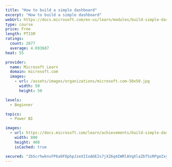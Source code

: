 ```yaml
---
title: "How to build a simple dashboard"
excerpt: "How to build a simple dashboard"
webUrl: https://docs.microsoft.com/en-us/learn/modules/build-simple-dashboard/
type: course
price: Free
length: PT31M
ratings:
  count: 2677
  average: 4.693687
heat: 55

provider:
  name: Microsoft Learn
  domain: microsoft.com
  images:
    - url: /assets/images/organizations/microsoft.com-50x50.jpg
      width: 50
      height: 50

levels:
  - Beginner

topics:
  - Power BI

images:
  - url: https://docs.microsoft.com/learn/achievements/build-simple-dashboard-social.png
    width: 800
    height: 400
    isCached: true

secured: "2bScrhwknsFP6a9FDphpJzeXIIoAOE2s7jXZ6q4IWRlAVqXlaZbTSzRPgeZxy44Nur3NLKPoXezH5QXKKATtY+ayKBSDEYyYat/cqJCOWFSSF/347KdwTyGDSC5JPGU7qgtUQrdFNq6flxFqWKtCcZIxi0r76EsLifYEKZ5xZofBaXLWAFbcrsih7zYGdMtly1X4KrHGI4y8LQiFEr/to1RkVGKACmeXRnq17krFkCRgo0zquv02eWJ3CXG7X2E7jJSnBa6fSAN4aSUVTmYFan7WByaH0TYv/pDowHp3icALNHoiqefftW3OjUutiWvrB1cbj9Bsve6NhYNRb8qsF3e4HbkZKk+WTj4H4VQKoZsUjfMsQM9imxDIgPBPh9bFvM+Wo/zVZTwS4k8lO33On4k/gIxvmVfxN/a2MIZ5NiM=;2tjpo7H0BD9wtvVkmOt9DA=="
---
```


